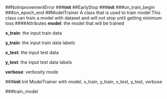 ##NoImprovementError
###__init__
##EarlyStop
###__init__
###on_train_begin
###on_epoch_end
##ModelTrainer
A class that is used to train model
This class can train a model with dataset and will not stop until getting minimum loss
####Attributes
**model**: the model that will be trained

**x_train**: the input train data

**y_train**: the input train data labels

**x_test**: the input test data

**y_test**: the input test data labels

**verbose**: verbosity mode

###__init__
Init ModelTrainer with model, x_train, y_train, x_test, y_test, verbose

###train_model
